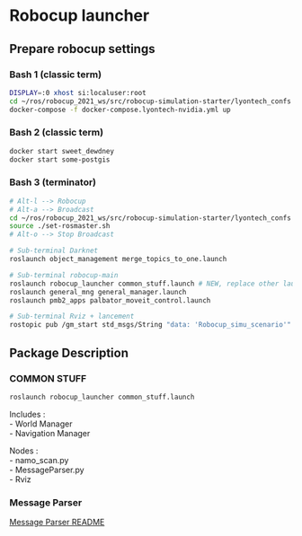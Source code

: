 # Robocup launcher



## Prepare robocup settings

### Bash 1 (classic term)
```bash
DISPLAY=:0 xhost si:localuser:root
cd ~/ros/robocup_2021_ws/src/robocup-simulation-starter/lyontech_confs
docker-compose -f docker-compose.lyontech-nvidia.yml up
```

### Bash 2 (classic term)
```bash
docker start sweet_dewdney
docker start some-postgis
```

### Bash 3 (terminator)
```bash
# Alt-l --> Robocup
# Alt-a --> Broadcast
cd ~/ros/robocup_2021_ws/src/robocup-simulation-starter/lyontech_confs
source ./set-rosmaster.sh
# Alt-o --> Stop Broadcast

# Sub-terminal Darknet
roslaunch object_management merge_topics_to_one.launch

# Sub-terminal robocup-main
roslaunch robocup_launcher common_stuff.launch # NEW, replace other launches. Details in section COMMON STUFF below
roslaunch general_mng general_manager.launch
roslaunch pmb2_apps palbator_moveit_control.launch

# Sub-terminal Rviz + lancement 
rostopic pub /gm_start std_msgs/String "data: 'Robocup_simu_scenario'"

```



## Package Description

### COMMON STUFF

```bash
roslaunch robocup_launcher common_stuff.launch
```

Includes :  
    - World Manager  
    - Navigation Manager    


Nodes :  
    - namo_scan.py  
    - MessageParser.py  
    - Rviz  


### Message Parser

[Message Parser README](script/README.md)